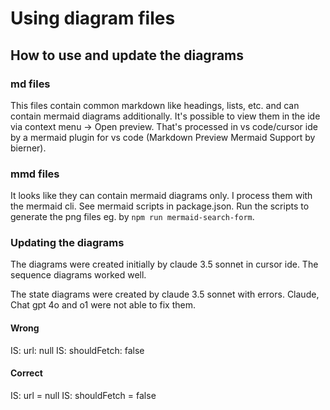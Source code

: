 # Using diagram files

## How to use and update the diagrams

### md files

This files contain common markdown like headings, lists, etc. and can contain mermaid diagrams additionally.
It's possible to view them in the ide via context menu -> Open preview.
That's processed in vs code/cursor ide by a mermaid plugin for vs code (Markdown Preview Mermaid Support by bierner).

### mmd files

It looks like they can contain mermaid diagrams only. I process them with the mermaid cli.
See mermaid scripts in package.json.
Run the scripts to generate the png files eg. by `npm run mermaid-search-form`.

### Updating the diagrams

The diagrams were created initially by claude 3.5 sonnet in cursor ide.
The sequence diagrams worked well.

The state diagrams were created by claude 3.5 sonnet with errors. Claude, Chat gpt 4o and o1 were not able to fix them.

#### Wrong

IS: url: null
IS: shouldFetch: false

#### Correct

IS: url = null
IS: shouldFetch = false
